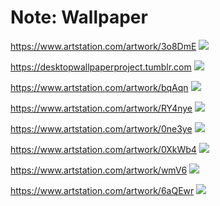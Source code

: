 # Note: Wallpaper

https://www.artstation.com/artwork/3o8DmE
![](https://cdna.artstation.com/p/assets/images/images/018/134/620/large/louis-durrant-kde-1080.jpg?1558453115)

https://desktopwallpaperproject.tumblr.com
![](https://64.media.tumblr.com/tumblr_m83868I1471rbwaj3o1_1280.jpg)

https://www.artstation.com/artwork/bqAqn
![](https://cdnb.artstation.com/p/assets/images/images/009/530/011/4k/tamer-poyraz-demiralp-kaffffa2.jpg?1519511352)

https://www.artstation.com/artwork/RY4nye
![](https://cdnb.artstation.com/p/assets/images/images/022/833/919/4k/fan-zhang-sketch-ao-nz3s.jpg?1576855084)

https://www.artstation.com/artwork/0ne3ye
![](https://cdna.artstation.com/p/assets/images/images/031/514/156/large/alena-aenami-budapest.jpg?1603836263)

https://www.artstation.com/artwork/0XkWb4
![](https://cdna.artstation.com/p/assets/images/images/020/786/076/large/michal-kvac-the-woods-small.jpg?1569176234)

https://www.artstation.com/artwork/wmV6
![](https://cdna.artstation.com/p/assets/images/images/000/049/358/large/Monolith_1.jpg?1398934122)

https://www.artstation.com/artwork/6aQEwr
![](https://cdna.artstation.com/p/assets/images/images/019/579/048/large/taehoon-kang-16.jpg?1564108795)

